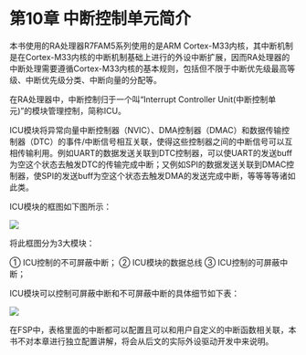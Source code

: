 # 第10章 中断控制单元简介

本书使用的RA处理器R7FAM5系列使用的是ARM Cortex-M33内核，其中断机制是在Cortex-M33内核的中断机制基础上进行的外设中断扩展，因而RA处理器的中断处理需要遵循Cortex-M33内核的基本规则，包括但不限于中断优先级最高等级、中断优先级分类、中断向量的分配等。

在RA处理器中，中断控制归于一个叫“Interrupt Controller Unit(中断控制单元)”的模块管理控制，简称ICU。

ICU模块将异常向量中断控制器（NVIC）、DMA控制器（DMAC）和数据传输控制器（DTC）的事件/中断信号相互关联，使得这些控制器之间的中断信号可以互相传输利用。例如UART的数据发送关联到DTC控制器，可以使UART的发送buff为空这个状态去触发DTC的传输完成中断；又例如SPI的数据发送关联到DMAC控制器，使SPI的发送buff为空这个状态去触发DMA的发送完成中断，等等等等诸如此类。

ICU模块的框图如下图所示：

![](http://photos.100ask.net/renesas-docs/DShanMCU_RA6M5/object_oriented_module_programming_method_in_ARM_embedded_system/chapter-10\image1.png)

将此框图分为3大模块：

① ICU控制的不可屏蔽中断；
② ICU模块的数据总线
③ ICU控制的可屏蔽中断；

ICU模块可以控制可屏蔽中断和不可屏蔽中断的具体细节如下表：

![](http://photos.100ask.net/renesas-docs/DShanMCU_RA6M5/object_oriented_module_programming_method_in_ARM_embedded_system/chapter-10\image2.png)

在FSP中，表格里面的中断都可以配置且可以和用户自定义的中断函数相关联，本书不对本章进行独立配置讲解，将会从后文的实际外设驱动开发中来说明。
